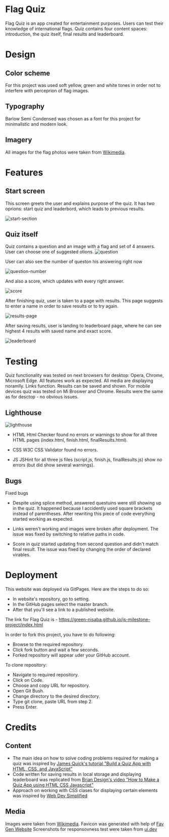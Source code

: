 # Flag Quiz 
Flag Quiz is an app created for entertainment purposes. Users can test their knowledge of international flags. 
Quiz contains four content spaces: introduction, the quiz itself, final results and leaderboard. 

# Design 
## Color scheme 
For this project was used soft yellow, green and white tones in order not to interfere with perceprion of flag images.
## Typography 
Barlow Semi Condensed was chosen as a font for this project for minimalistic and modern look. 

## Imagery
All images for the flag photos were taken from [Wikimedia](https://www.wikimedia.org/).

# Features 
## Start screen 
This screen greets the user and explains purpose of the quiz. It has two oprions: start quiz and leaderbord, which leads to previous results. 

![start-section](https://raw.githubusercontent.com/green-nisaba/js-milestone-project/main/assets/images/start.png)

## Quiz itself 
Quiz contains a question and an image with a flag and set of 4 answers. User can choose one of suggested otions. 
![question](https://raw.githubusercontent.com/green-nisaba/js-milestone-project/main/assets/images/questionArea.png)

User can also see the number of queston his answering right now 

![question-number](https://raw.githubusercontent.com/green-nisaba/js-milestone-project/main/assets/images/questionIndicator.png)

And also a score, which updates with every right answer. 

![score](https://raw.githubusercontent.com/green-nisaba/js-milestone-project/main/assets/images/score.png)

After finishing quiz, user is taken to a page with results. This page suggests to enter a name in order to save results or to try again. 

![results-page](https://raw.githubusercontent.com/green-nisaba/js-milestone-project/main/assets/images/results.png)

After saving results, user is landing to leaderboard page, where he can see highest 4 results with saved name and exact score.

![leaderboard](https://raw.githubusercontent.com/green-nisaba/js-milestone-project/main/assets/images/leaderboardWhole.png)

# Testing 
Quiz functionality was tested on next browsers for desktop: Opera, Chrome, Microsoft Edge. All features work as expected. All media are displaying noramlly. Links function. Results can be saved and shown. 
For mobile devices quiz was tested on Mi Broswer and Chrome. Results were the same as for desctop - no obvious issues.

## Lighthouse 
![lighthouse](https://raw.githubusercontent.com/green-nisaba/js-milestone-project/main/assets/images/Lighthouse_start.png)


* HTML 
Html Checker found no errors or warnings to show for all three HTML pages (index.html, finish.html, finalResults.html). 

* CSS 
W3C CSS Validator found no errors.
 
* JS 
JSHint for all three js files (script.js, finish.js, finalResults.js) show no errors (but did show several warnings).

## Bugs 

Fixed bugs 

* Despite using splice method, answered questuins were still showing up in the quiz. It happened because I accidently used square brackets instead of parentheses. After rewriting this piece of code everything started working as expected. 

* Links weren't working and images were broken after deployment. The issue was fixed by switching to relative paths in code. 
 
* Score in quiz started updating from second question and didn't match final result. The issue was fixed by changing the order of declared virables. 

# Deployment 

This website was deployed via GitPages. Here are the steps to do so: 

* In website's repository, go to setting.
* In the GitHub pages select the master branch. 
* After that you'll see a link to a published website.

The link for Flag Quiz is - https://green-nisaba.github.io/js-milestone-project/index.html

In order to fork this project, you have to do following:

* Browse to the required repository.
* Click fork button and wait a few seconds.
* Forked repository will appear uder your GitHub account.

To clone repository:

* Navigate to required repository.
* Click on Code.
* Choose and copy URL for repository.
* Open Git Bush. 
* Change directory to the desired directory.
* Type git clone, paste URL from step 2.
* Press Enter.



# Credits 
## Content 

* The main idea on how to solve coding problems required for making a quiz was inspired by [James Quick's tutorial "Build a Quiz App with HTML, CSS, and JavaScript"](https://www.udemy.com/course/build-a-quiz-app-with-html-css-and-javascript/)
* Code written for saving results in local storage and displaying leaderboard was replicated from [Brian Design's video "How to Make a Quiz App using HTML CSS Javascript"](https://www.youtube.com/watch?v=f4fB9Xg2JEY)
* Approach on working with CSS clases for displaying certain elements was inspired by [Web Dev Simplified](https://www.youtube.com/watch?v=riDzcEQbX6k)

## Media 
Images were taken from [Wikimedia](https://www.wikimedia.org/). 
Favicon was generated with help of [Fav Gen Website](https://fav-gen.com/)
Screenshots for responsovness test were taken from [ui.dev](https://ui.dev/amiresponsive)